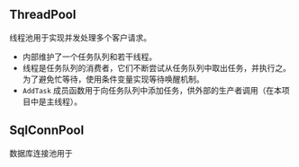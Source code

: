 ## ThreadPool

线程池用于实现并发处理多个客户请求。

- 内部维护了一个任务队列和若干线程。
- 线程是任务队列的消费者，它们不断尝试从任务队列中取出任务，并执行之。为了避免忙等待，使用条件变量实现等待唤醒机制。
- `AddTask` 成员函数用于向任务队列中添加任务，供外部的生产者调用（在本项目中是主线程）。

## SqlConnPool

数据库连接池用于


## 
